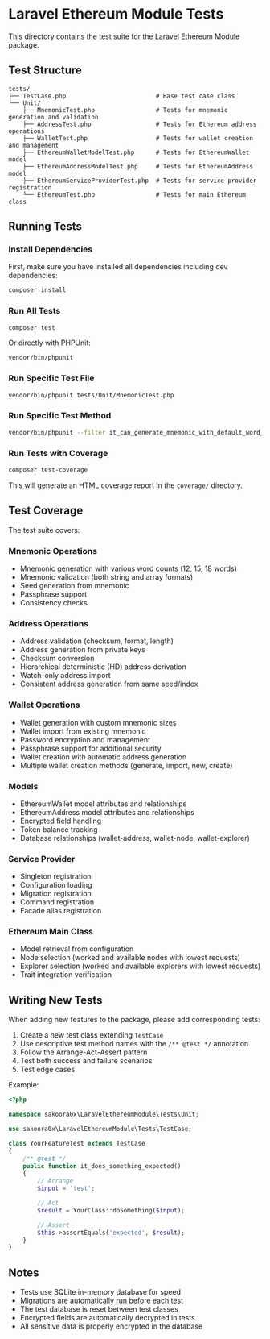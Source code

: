 # Laravel Ethereum Module Tests

This directory contains the test suite for the Laravel Ethereum Module package.

## Test Structure

```
tests/
├── TestCase.php                         # Base test case class
└── Unit/
    ├── MnemonicTest.php                 # Tests for mnemonic generation and validation
    ├── AddressTest.php                  # Tests for Ethereum address operations
    ├── WalletTest.php                   # Tests for wallet creation and management
    ├── EthereumWalletModelTest.php      # Tests for EthereumWallet model
    ├── EthereumAddressModelTest.php     # Tests for EthereumAddress model
    ├── EthereumServiceProviderTest.php  # Tests for service provider registration
    └── EthereumTest.php                 # Tests for main Ethereum class
```

## Running Tests

### Install Dependencies

First, make sure you have installed all dependencies including dev dependencies:

```bash
composer install
```

### Run All Tests

```bash
composer test
```

Or directly with PHPUnit:

```bash
vendor/bin/phpunit
```

### Run Specific Test File

```bash
vendor/bin/phpunit tests/Unit/MnemonicTest.php
```

### Run Specific Test Method

```bash
vendor/bin/phpunit --filter it_can_generate_mnemonic_with_default_word_count
```

### Run Tests with Coverage

```bash
composer test-coverage
```

This will generate an HTML coverage report in the `coverage/` directory.

## Test Coverage

The test suite covers:

### Mnemonic Operations
- Mnemonic generation with various word counts (12, 15, 18 words)
- Mnemonic validation (both string and array formats)
- Seed generation from mnemonic
- Passphrase support
- Consistency checks

### Address Operations
- Address validation (checksum, format, length)
- Address generation from private keys
- Checksum conversion
- Hierarchical deterministic (HD) address derivation
- Watch-only address import
- Consistent address generation from same seed/index

### Wallet Operations
- Wallet generation with custom mnemonic sizes
- Wallet import from existing mnemonic
- Password encryption and management
- Passphrase support for additional security
- Wallet creation with automatic address generation
- Multiple wallet creation methods (generate, import, new, create)

### Models
- EthereumWallet model attributes and relationships
- EthereumAddress model attributes and relationships
- Encrypted field handling
- Token balance tracking
- Database relationships (wallet-address, wallet-node, wallet-explorer)

### Service Provider
- Singleton registration
- Configuration loading
- Migration registration
- Command registration
- Facade alias registration

### Ethereum Main Class
- Model retrieval from configuration
- Node selection (worked and available nodes with lowest requests)
- Explorer selection (worked and available explorers with lowest requests)
- Trait integration verification

## Writing New Tests

When adding new features to the package, please add corresponding tests:

1. Create a new test class extending `TestCase`
2. Use descriptive test method names with the `/** @test */` annotation
3. Follow the Arrange-Act-Assert pattern
4. Test both success and failure scenarios
5. Test edge cases

Example:

```php
<?php

namespace sakoora0x\LaravelEthereumModule\Tests\Unit;

use sakoora0x\LaravelEthereumModule\Tests\TestCase;

class YourFeatureTest extends TestCase
{
    /** @test */
    public function it_does_something_expected()
    {
        // Arrange
        $input = 'test';

        // Act
        $result = YourClass::doSomething($input);

        // Assert
        $this->assertEquals('expected', $result);
    }
}
```

## Notes

- Tests use SQLite in-memory database for speed
- Migrations are automatically run before each test
- The test database is reset between test classes
- Encrypted fields are automatically decrypted in tests
- All sensitive data is properly encrypted in the database
